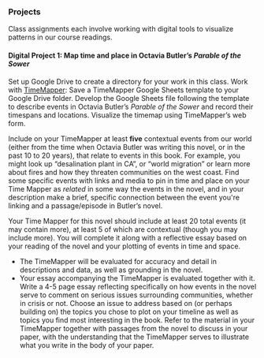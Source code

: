 ### Projects

Class assignments each involve working with digital tools to visualize patterns in our course readings. 

#### Digital Project 1: Map time and place in Octavia Butler’s *Parable of the Sower*
Set up Google Drive to create a directory for your work in this class. Work with [TimeMapper](http://timemapper.okfnlabs.org/): Save a TimeMapper Google Sheets template to your Google Drive folder. Develop the Google Sheets file following the template to describe events in Octavia Butler’s *Parable of the Sower* and record their timespans and locations. Visualize the timemap using TimeMapper’s web form. 

Include on your TimeMapper at least **five** contextual events from our world (either from the time when Octavia Butler was writing this novel, or in the past 10 to 20 years), that relate to events in this book. For example, you might look up “desalination plant in CA”, or “world migration” or learn more about fires and how they threaten communities on the west coast. Find some specific events with links and media to pin in time and place on your Time Mapper as *related* in some way the events in the novel, and in your description make a brief, specific connection between the event you're linking and a passage/episode in Butler’s novel.

Your Time Mapper for this novel should include at least 20 total events (it may contain more), at least 5 of which are contextual (though you may include more). You will complete it along with a reflective essay based on your reading of the novel and your plotting of events in time and space.

* The TimeMapper will be evaluated for accuracy and detail in descriptions and data, as well as grounding in the novel. 
* Your essay accompanying the TimeMapper is evaluated together with it. Write a 4-5 page essay reflecting specifically on how events in the novel serve to comment on serious issues surrounding communities, whether in crisis or not. Choose an issue to address based on (or perhaps building on) the topics you chose to plot on your timeline as well as topics you find most interesting in the book. Refer to the material in your TimeMapper together with passages from the novel to discuss in your paper, with the understanding that the TimeMapper serves to illustrate what you write in the body of your paper. 
 


